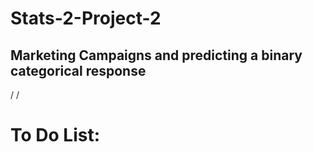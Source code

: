 # Stats-2-Project-2
## Marketing Campaigns and predicting a binary categorical response
/
/
# To Do List:
